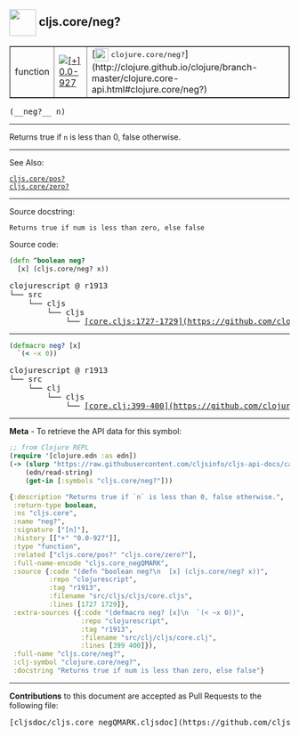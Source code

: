 ## <img width="48px" valign="middle" src="http://i.imgur.com/Hi20huC.png"> cljs.core/neg?

 <table border="1">
<tr>

<td>function</td>
<td><a href="https://github.com/cljsinfo/cljs-api-docs/tree/0.0-927"><img valign="middle" alt="[+] 0.0-927" src="https://img.shields.io/badge/+-0.0--927-lightgrey.svg"></a> </td>
<td>
[<img height="24px" valign="middle" src="http://i.imgur.com/1GjPKvB.png"> <samp>clojure.core/neg?</samp>](http://clojure.github.io/clojure/branch-master/clojure.core-api.html#clojure.core/neg?)
</td>
</tr>
</table>

 <samp>
(__neg?__ n)<br>
</samp>

---

Returns true if `n` is less than 0, false otherwise.

---


See Also:

[`cljs.core/pos?`](cljs.core_posQMARK.md)<br>
[`cljs.core/zero?`](cljs.core_zeroQMARK.md)<br>

---

Source docstring:

```
Returns true if num is less than zero, else false
```

Source code:

```clj
(defn ^boolean neg?
  [x] (cljs.core/neg? x))
```

 <pre>
clojurescript @ r1913
└── src
    └── cljs
        └── cljs
            └── <ins>[core.cljs:1727-1729](https://github.com/clojure/clojurescript/blob/r1913/src/cljs/cljs/core.cljs#L1727-L1729)</ins>
</pre>


---

```clj
(defmacro neg? [x]
  `(< ~x 0))
```

 <pre>
clojurescript @ r1913
└── src
    └── clj
        └── cljs
            └── <ins>[core.clj:399-400](https://github.com/clojure/clojurescript/blob/r1913/src/clj/cljs/core.clj#L399-L400)</ins>
</pre>

---

__Meta__ - To retrieve the API data for this symbol:

```clj
;; from Clojure REPL
(require '[clojure.edn :as edn])
(-> (slurp "https://raw.githubusercontent.com/cljsinfo/cljs-api-docs/catalog/cljs-api.edn")
    (edn/read-string)
    (get-in [:symbols "cljs.core/neg?"]))
```

```clj
{:description "Returns true if `n` is less than 0, false otherwise.",
 :return-type boolean,
 :ns "cljs.core",
 :name "neg?",
 :signature ["[n]"],
 :history [["+" "0.0-927"]],
 :type "function",
 :related ["cljs.core/pos?" "cljs.core/zero?"],
 :full-name-encode "cljs.core_negQMARK",
 :source {:code "(defn ^boolean neg?\n  [x] (cljs.core/neg? x))",
          :repo "clojurescript",
          :tag "r1913",
          :filename "src/cljs/cljs/core.cljs",
          :lines [1727 1729]},
 :extra-sources ({:code "(defmacro neg? [x]\n  `(< ~x 0))",
                  :repo "clojurescript",
                  :tag "r1913",
                  :filename "src/clj/cljs/core.clj",
                  :lines [399 400]}),
 :full-name "cljs.core/neg?",
 :clj-symbol "clojure.core/neg?",
 :docstring "Returns true if num is less than zero, else false"}

```

---

__Contributions__ to this document are accepted as Pull Requests to the following file:

 <pre>
[cljsdoc/cljs.core_negQMARK.cljsdoc](https://github.com/cljsinfo/cljs-api-docs/blob/master/cljsdoc/cljs.core_negQMARK.cljsdoc)
</pre>

